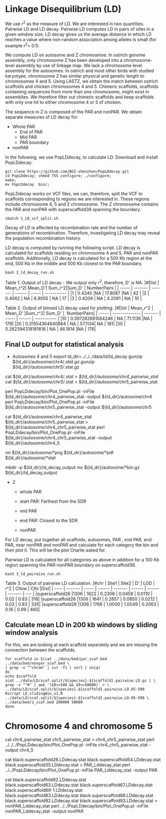# Linkage Disequilibrium (LD)

We use r<sup>2</sup> as the measure of LD. We are interested in two quantities. Pairwise LD and LD decay. 
Pairwise LD computes LD in pairs of sites in a given window size. LD decay gives us the average distance in which
LD reaches a value where non-random association among alleles is small (for example r<sup>2</sup>= 0.1).

We compute LD on autosome and Z chromosmoe. In ostrich genome assembly, only chromosome Z has been
developed into a chromosome-level assembly by use of linkage map. We lack a chromosome level assembly for the autosomes. 
In ostrich and most other birds with studied karyotype, chromosome Z has similar physical and genetic length to chromosomes
4 and 5. Using LASTZ, we obtain the match between ostrich scaffolds and chicken chromosomes 4 and 5. Chimeric scaffolds, scaffolds
containing sequences from more than one chromosome, might exist in assemblies. We therefore filter out chimeric scaffolds and keep scaffolds
with only one hit to either chromosome 4 or 5 of chicken.

The sequence in Z is composed of the PAR and nonPAR. We obtain separate measures of LD decay for:
- Whole PAR
    - End of PAR
    - Mid PAR
    - PAR boundary
- nonPAR

In the following, we use PopLDdecay, to calculate LD. Download and install PopLDdecay:

```
git clone https://github.com/BGI-shenzhen/PopLDdecay.git
cd PopLDdecay; chmod 755 configure; ./configure;
make;
mv PopLDdecay  bin/;
```

PopLDdecay works on VCF files, we can, therefore, split the VCF to scaffolds corresponding to regions
we are interested in. These regions include chromosome 4, 5 and Z chromosome. The Z chromosome contains
the PAR and nonPAR with superscaffold36 spanning the boundary. 

`sbatch 1_LD_vcf_split.sh`

Decay of LD is affected by recombination rate and the number of generations of recombination. Therefore, 
investigating LD decay may reveal the population recombination history. 

LD decay is computed by running the following script. LD decay is calculated for scaffolds residing on chromosome
4 and 5, PAR and nonPAR scaffolds. Additionally, LD decay is calculated for a 500 Kb region at the end, 500 Kb in 
the middle and 500 Kb closest to the PAR boundary.  

`bash 2_ld_decay_run.sh`

Table 1. Output of LD decay - We output only r<sup>2</sup>, therefore, D' is NA.
|#Dist  | Mean_r^2|  Mean_D'| Sum_r^2|Sum_D' | NumberPairs |
| ----- | ------- | ------- | ------ | ----- | ----------- |
|1      | 0.4240  |NA    |  17.8087 |NA  |    42 |
|2      | 0.4062 | NA    |  6.9055 | NA    |  17 |
|3      | 0.4209 | NA     | 4.2091 | NA    |  10 |

Table 2. Output of binned LD decay used for plotting.
|#Dist  | Mean_r^2       | Mean_D' |Sum_r^2| Sum_D' |  NumberPairs|
| ----- | -------------- | ------- | ----- | ------ | ----------- |
|10     | 0.397282681564246  |     NA  |    71.1136 |NA    |  179|
|20     | 0.31554364640884   |     NA  |    57.1134| NA     | 181|
|30     | 0.262394318181818  |     NA  |   46.1814 |NA    |  176|

## Final LD output for statistical analysis

- Autosomes 4 and 5
export ld_dir=../../../data/ld/ld_decay
gunzip ${ld_dir}/autosome/chr4/*.stat.gz
gunzip ${ld_dir}/autosome/chr5/*.stat.gz

cat ${ld_dir}/autosome/chr4/*.stat > ${ld_dir}/autosome/chr4_pairwise_stat
cat ${ld_dir}/autosome/chr5/*.stat > ${ld_dir}/autosome/chr5_pairwise_stat

perl PopLDdecay/bin/Plot_OnePop.pl -inFile ${ld_dir}/autosome/chr4_pairwise_stat -output ${ld_dir}/autosome/chr4
perl PopLDdecay/bin/Plot_OnePop.pl -inFile ${ld_dir}/autosome/chr5_pairwise_stat -output ${ld_dir}/autosome/chr5

cat ${ld_dir}/autosome/chr4_pairwise_stat ${ld_dir}/autosome/chr5_pairwise_stat > ${ld_dir}/autosome/chr4_chr5_pairwise_stat
perl PopLDdecay/bin/Plot_OnePop.pl -inFile ${ld_dir}/autosome/chr4_chr5_pairwise_stat -output ${ld_dir}/autosome/chr4_5

rm ${ld_dir}/autosome/*png ${ld_dir}/autosome/*pdf ${ld_dir}/autosome/*stat

mkdir -p ${ld_dir}/ld_decay_output
mv ${ld_dir}/autosome/*bin.gz ${ld_dir}/ld_decay_output

- Z

    - whole PAR
    - start PAR: Farthest from the SDR
    - mid PAR
    - end PAR: Closest to the SDR
    
    - nonPAR



For LD decay, put together all scaffolds, autosomes, PAR , mid PAR, end PAR, near nonPAR and nonPAR and calculate for each category
the bin and then plot it. This will be the plot Charlie asked for. 







Pairwise LD is calculated for all categories as above in addition for a 100 Kb region spanning the PAR-nonPAR boundary
on superscaffold36.

`bash 3_ld_pairwise_run.sh`

Table 3. Output of pairwise LD calculation.
|#chr  |  Site1  | Site2 |  D'    |  LOD    | r^2    | CIlow  | CIhi    |Dist|
| ---- | ------- | ----- | ------ | ------- | ------ | ------ | ------- | --- |
|superscaffold26 |1306  |  1622   | 0.2308 | 0.0458 | 0.0110 | 0.02  |  0.83   | 316|
|superscaffold26 |1306  |  1641   | 0.2857 | 0.0850 | 0.0212 | 0.03  |  0.83   | 335|
|superscaffold26 |1306  |  1766   | 1.0000 | 1.0049 | 0.2063 | 0.16   | 0.99   | 460|

## Calculate mean LD in 200 kb windows by sliding window analysis

For this, we are looking at each scaffold separately and we are missing the connection between the scaffolds. 
```
for scaffold in $(cat ../data/bed/par_scaf.bed ../data/bed/nonpar_scaf.bed \
| grep -v "^chrom" | cut -f1 | sort | uniq)
do
echo $scaffold
zcat ../data/LD/scaf.split/${species}.${scaffold}.pairwise.LD.gz | \
grep -v "^#" | awk '($9>=500 && $9<=50000)' > \
../data/LD/scaf.split/${species}.${scaffold}.pairwise.LD.05-500
Rscript LD_slidingWin_v1.R ../data/LD/scaf.split/${species}.${scaffold}.pairwise.LD.05-500 \
../data/bed/z_scaf.bed 200000 50000
done
```


# Chromosome 4 and chromosome 5
cat chr4_pairwise_stat chr5_pairwise_stat > chr4_chr5_pairwise_stat
perl ../../../PopLDdecay/bin/Plot_OnePop.pl -inFile chr4_chr5_pairwise_stat -output chr4_5

cat black.superscaffold26.LDdecay.stat black.superscaffold54.LDdecay.stat black.superscaffold35.LDdecay.stat > PAR_Lddecay_stat
perl ../../PopLDdecay/bin/Plot_OnePop.pl -inFile PAR_Lddecay_stat -output PAR


cat black.superscaffold62.LDdecay.stat black.superscaffold63.LDdecay.stat black.superscaffold67.LDdecay.stat black.superscaffold69-1.LDdecay.stat \
black.superscaffold83.LDdecay.stat black.superscaffold88.LDdecay.stat black.superscaffold92.LDdecay.stat black.superscaffold93.LDdecay.stat > nonPAR_Lddecay_stat
perl ../../PopLDdecay/bin/Plot_OnePop.pl -inFile nonPAR_Lddecay_stat -output nonPAR









